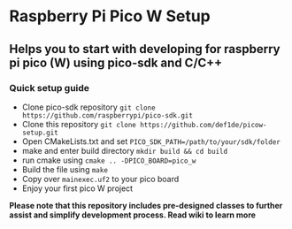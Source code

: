 # Raspberry Pi Pico W Setup
Helps you to start with developing for raspberry pi pico (W) using pico-sdk and C/C++
---
### Quick setup guide
- Clone pico-sdk repository `git clone https://github.com/raspberrypi/pico-sdk.git`
- Clone this repository `git clone https://github.com/def1de/picow-setup.git`
- Open CMakeLists.txt and set `PICO_SDK_PATH=/path/to/your/sdk/folder`
- make and enter build directory `mkdir build && cd build`
- run cmake using `cmake .. -DPICO_BOARD=pico_w`
- Build the file using `make`
- Copy over `mainexec.uf2` to your pico board
- Enjoy your first pico W project

**Please note that this repository includes pre-designed classes to further assist and simplify development process. Read wiki to learn more**
